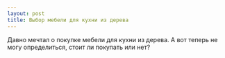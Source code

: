 ```yaml
---
layout: post 
title: Выбор мебели для кухни из дерева 
--- 
```

Давно мечтал о покупке мебели для кухни из дерева. А вот теперь не могу определиться, стоит ли покупать или нет?
